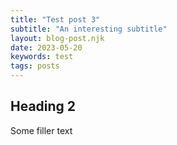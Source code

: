 ```yaml
---
title: "Test post 3"
subtitle: "An interesting subtitle" 
layout: blog-post.njk
date: 2023-05-20
keywords: test
tags: posts
---
```


## Heading 2
Some filler text
